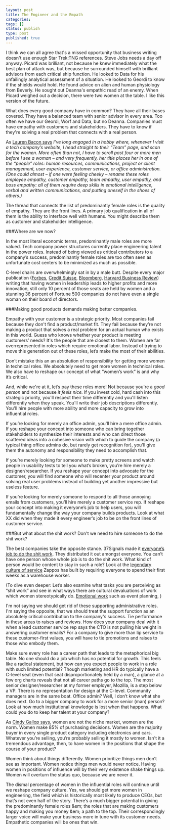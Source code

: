 ```yaml
---
layout: post
title: The Engineer and the Empath
categories:
tags: []
status: publish
type: post
published: true
---
```


I think we can all agree that's a missed opportunity that business writing doesn't use enough Star Trek:TNG references. Steve Jobs needs a day off anyway. Picard was brilliant, not because he knew immediately what the best plan of attack was, but because he surrounded himself with brilliant advisors from each critical ship function. He looked to Data for his unfailingly analytical assessment of a situation. He looked to Geordi to know if the shields would hold. He found advice on alien and human physiology from Beverly. He sought out Deanna's empathic read of an enemy. When Picard weighed out a decision, there were two women at the table. I like this version of the future.

What does every good company have in common? They have all their bases covered. They have a balanced team with senior advisor in every area. Too often we have our Geordi, Worf and Data, but no Deanna. Companies must have empathy with customers and stakeholders. They have to know if they're solving a real problem that connects with a real person.

As [Lauren Bacon says](http://www.laurenbacon.com/women-tech-empathy-work/)
*I’ve long engaged in a hobby where, whenever I visit a tech company’s website, I head straight to their “Team” page, and scan for the women. More often than not, I have to scroll past four or more men before I see a woman – and very frequently, her title places her in one of the “people” roles: human resources, communications, project or client management, user experience, customer service, or office administration. (One could almost – if one were feeling cheeky – rename these roles employee empathy, customer empathy, team empathy, user empathy, and boss empathy: all of them require deep skills in emotional intelligence, verbal and written communications, and putting oneself in the shoes of others.)*

The thread that connects the list of predominantly female roles is the quality of empathy. They are the front lines. A primary job qualification in all of them is the ability to interface well with humans. You might describe them as customer and stakeholder intelligence.

###Where are we now?

In the most literal economic terms, predominantly male roles are more valued. Tech company power structures currently place engineering talent in the power roles. Instead of being viewed as critical contributors to a company’s success, predominantly female roles are too often seen as unfortunate cost centers to be minimized as much as possible. 

C-level chairs are overwhelmingly sat in by a male butt. Despite every major publication ([Forbes](http://www.forbes.com/sites/peggydrexler/2014/04/28/its-good-for-companies-to-have-women-in-positions-of-leadership-but-how-they-get-there-matters/), [Credit Suisse](https://www.credit-suisse.com/us/en/news-and-expertise/research/credit-suisse-research-institute/news-and-videos.article.html/article/pwp/news-and-expertise/2012/07/en/does-gender-diversity-improve-performance.html), [Bloomberg](http://www.bloomberg.com/news/2012-07-31/women-as-directors-beat-men-only-boards-in-company-stock-return.html), [Harvard Business Review](http://hbr.org/2013/12/how-diversity-can-drive-innovation/ar/1)) writing that having women in leadership leads to higher profits and more innovation, still only 10 percent of those seats are held by women and a stunning 36 percent of Fortune 500 companies do not have even a single woman on their board of directors.

###Making good products demands making better companies.

Empathy with your customer is a strategic priority. Most companies fail because they don't find a product/market fit. They fail because they’re not making a product that solves a real problem for an actual human who exists in this world. Guess who knows whether your product is meeting customers’ needs? It's the people that are closest to them. Women are far overrepresented in roles which require emotional labor. Instead of trying to move this generation out of these roles, let’s make the most of their abilities. 

Don’t mistake this an an absolution of responsibility for getting more women in technical roles. We absolutely need to get more women in technical roles. We also have to reshape our concept of what “women’s work” is and why it’s critical.



And, while we're at it, let’s pay these roles more! Not because you're a *good person* and not because *it feels nice.* If you invest cold, hard cash into this strategic priority, you'll respect their time differently and you'll listen differently when they speak. You'll write their job descriptions differently. You'll hire people with more ability and more capacity to grow into influential roles. 

If you’re looking for merely an office admin, you'll hire a mere office admin. If you reshape your concept into someone who can bring together stakeholders to synthesize their interests and who can direct those scattered ideas into a cohesive vision with which to guide the company (a typical thing office admins do, but rarely get recognition for), you'll give them the autonomy and responsibility they need to accomplish that.

If you’re merely looking for someone to make pretty screens and watch people in usability tests to tell you what’s broken, you’re hire merely a designer/researcher. If you reshape your concept into advocate for the customer, you will find someone who will recenter your product around solving real user problems instead of building yet another impressive but useless feature.

If you’re looking for merely someone to respond to all those annoying emails from customers, you’ll hire merely a customer service rep. If reshape your concept into making it everyone’s job to help users, you will fundamentally change the way your company builds products. Look at what XX did when they made it every engineer’s job to be on the front lines of customer service. 

###But what about the shit work? Don't we need to hire someone to do the shit work?


The best companies take the opposite stance. 37Signals made it [everyone’s job to do the shit work](http://signalvnoise.com/posts/3163-making-shit-work-is-everyones-job). They distributed it out amongst everyone. You can’t have one person whose whole job is to do the shit work. What kind of person would be content to stay in such a role? Look at the [legendary culture of service](http://www.deliveringhappiness.com/) Zappos has built by requiring everyone to spend their first weeks as a warehouse worker.

(To dive even deeper: Let’s also examine what tasks you are perceiving as “shit work” and see in what ways there are cultural devaluations of work which women stereotypically do. [Emotional work](http://en.wikipedia.org/wiki/Emotional_labor) such as event planning,  )

I'm not saying we should get rid of these supporting administrative roles. I'm saying the opposite, that we should treat the support function as an absolutely critical contribution to the company's success. Tie performance in these areas to raises and reviews. How does your company deal with it when a lead customer service rep says the CTO is not pulling his weight in answering customer emails? For a company to give more than lip service to these customer-first values, you will have to tie promotions and raises to those who embody them.

Make sure every role has a career path that leads to the metaphorical big table. No one should do a job which has no potential for growth. This feels like a radical statement, but how can you expect people to work in a role with such limited potential? Though marketing and HR do typically have a C-level seat (even that seat disproportionately held by a man), a glance at a few org charts reveals that not all career paths go to the top. The most senior designer/researcher at my former employer, Mozilla, is a step below a VP. There is no representation for design at the C-level. Community managers are in the same boat. Office admin? Well, I don’t know what she does next. Go to a bigger company to work for a more senior (man) person? Look at how much institutional knowledge is lost when that happens. What could you do to keep her talent at your company?

As [Cindy Gallop says](
http://3percentconf.com/blog/2013/10/force-for-change-cindy-gallop/), women are not the niche market, women are the norm. Women make 85% of purchasing decisions. Women are the majority buyer in every single product category including electronics and cars. Whatever you’re selling, you’re probably selling it mostly to women. Isn't it a tremendous advantage, then, to have women in the positions that shape the course of your product? 

Women think about things differently. Women prioritize things men don’t see as important. Women notice things men would never notice. Having women in positions of influence will by their very existence shake things up. Women will overturn the status quo, because we are never it.

The dismal percentage of women in the influential roles will continue until we reshape company culture. Yes, we should get more women in engineering, the field which is historically most likely to produce CEOs, but that’s not even half of the story. There’s a much bigger potential in giving the predominantly female roles &em; the roles that are making customers happy and making you money &em; a path to the top. Their correspondingly larger voice will make your business more in tune with its customer needs. Empathetic companies will be ones that win.

